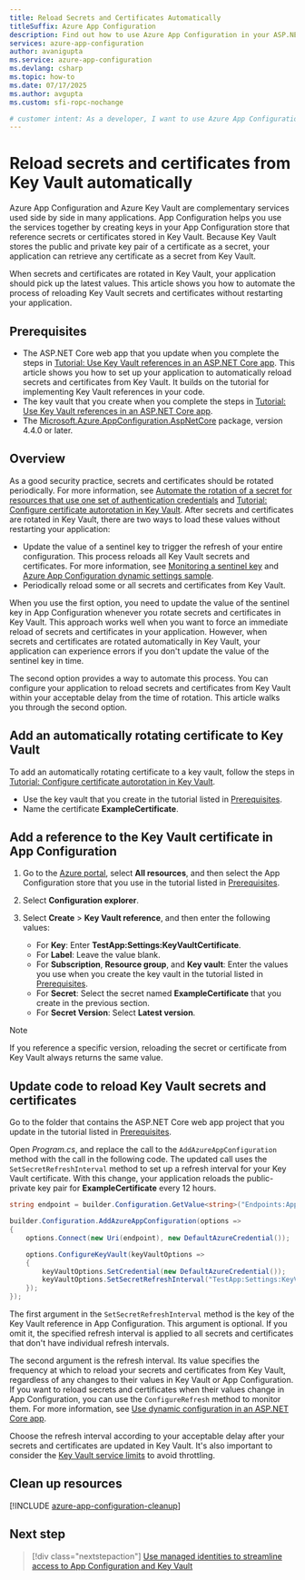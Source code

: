 ```yaml
---
title: Reload Secrets and Certificates Automatically
titleSuffix: Azure App Configuration
description: Find out how to use Azure App Configuration in your ASP.NET Core app to automatically reload secrets and certificates from Azure Key Vault.
services: azure-app-configuration
author: avanigupta
ms.service: azure-app-configuration
ms.devlang: csharp
ms.topic: how-to
ms.date: 07/17/2025
ms.author: avgupta
ms.custom: sfi-ropc-nochange

# customer intent: As a developer, I want to use Azure App Configuration in my ASP.NET Core app to automatically reload Azure Key Vault secrets and certificates so that I don't have to restart my app to get the latest values from Key Vault.
---
```


# Reload secrets and certificates from Key Vault automatically

Azure App Configuration and Azure Key Vault are complementary services used side by side in many applications. App Configuration helps you use the services together by creating keys in your App Configuration store that reference secrets or certificates stored in Key Vault. Because Key Vault stores the public and private key pair of a certificate as a secret, your application can retrieve any certificate as a secret from Key Vault.

When secrets and certificates are rotated in Key Vault, your application should pick up the latest values. This article shows you how to automate the process of reloading Key Vault secrets and certificates without restarting your application.

## Prerequisites

- The ASP.NET Core web app that you update when you complete the steps in [Tutorial: Use Key Vault references in an ASP.NET Core app](./use-key-vault-references-dotnet-core.md). This article shows you how to set up your application to automatically reload secrets and certificates from Key Vault. It builds on the tutorial for implementing Key Vault references in your code.
- The key vault that you create when you complete the steps in [Tutorial: Use Key Vault references in an ASP.NET Core app](./use-key-vault-references-dotnet-core.md).
- The [Microsoft.Azure.AppConfiguration.AspNetCore](https://www.nuget.org/packages/Microsoft.Azure.AppConfiguration.AspNetCore) package, version 4.4.0 or later.

## Overview

As a good security practice, secrets and certificates should be rotated periodically. For more information, see [Automate the rotation of a secret for resources that use one set of authentication credentials](/azure/key-vault/secrets/tutorial-rotation) and [Tutorial: Configure certificate autorotation in Key Vault](/azure/key-vault/certificates/tutorial-rotate-certificates). After secrets and certificates are rotated in Key Vault, there are two ways to load these values without restarting your application:

- Update the value of a sentinel key to trigger the refresh of your entire configuration. This process reloads all Key Vault secrets and certificates. For more information, see [Monitoring a sentinel key](howto-best-practices.md#monitoring-a-sentinel-key) and [Azure App Configuration dynamic settings sample](/samples/dotnet/samples/azure-app-config-dynamic-settings/).
- Periodically reload some or all secrets and certificates from Key Vault.

When you use the first option, you need to update the value of the sentinel key in App Configuration whenever you rotate secrets and certificates in Key Vault. This approach works well when you want to force an immediate reload of secrets and certificates in your application. However, when secrets and certificates are rotated automatically in Key Vault, your application can experience errors if you don't update the value of the sentinel key in time.

The second option provides a way to automate this process. You can configure your application to reload secrets and certificates from Key Vault within your acceptable delay from the time of rotation. This article walks you through the second option.

## Add an automatically rotating certificate to Key Vault

To add an automatically rotating certificate to a key vault, follow the steps in [Tutorial: Configure certificate autorotation in Key Vault](/azure/key-vault/certificates/tutorial-rotate-certificates).

- Use the key vault that you create in the tutorial listed in [Prerequisites](#prerequisites).
- Name the certificate **ExampleCertificate**.

## Add a reference to the Key Vault certificate in App Configuration

1. Go to the [Azure portal](https://portal.azure.com), select **All resources**, and then select the App Configuration store that you use in the tutorial listed in [Prerequisites](#prerequisites).

1. Select **Configuration explorer**.

1. Select **Create** > **Key Vault reference**, and then enter the following values:
   - For **Key**: Enter **TestApp:Settings:KeyVaultCertificate**.
   - For **Label**: Leave the value blank.
   - For **Subscription**, **Resource group**, and **Key vault**: Enter the values you use when you create the key vault in the tutorial listed in [Prerequisites](#prerequisites).
   - For **Secret**: Select the secret named **ExampleCertificate** that you create in the previous section.
   - For **Secret Version**: Select **Latest version**.

> [!NOTE]
> If you reference a specific version, reloading the secret or certificate from Key Vault always returns the same value.

## Update code to reload Key Vault secrets and certificates

Go to the folder that contains the ASP.NET Core web app project that you update in the tutorial listed in [Prerequisites](#prerequisites).

Open *Program.cs*, and replace the call to the `AddAzureAppConfiguration` method with the call in the following code. The updated call uses the `SetSecretRefreshInterval` method to set up a refresh interval for your Key Vault certificate. With this change, your application reloads the public-private key pair for **ExampleCertificate** every 12 hours.

```csharp
string endpoint = builder.Configuration.GetValue<string>("Endpoints:AppConfiguration");

builder.Configuration.AddAzureAppConfiguration(options =>
{
    options.Connect(new Uri(endpoint), new DefaultAzureCredential());

    options.ConfigureKeyVault(keyVaultOptions =>
    {
        keyVaultOptions.SetCredential(new DefaultAzureCredential());
        keyVaultOptions.SetSecretRefreshInterval("TestApp:Settings:KeyVaultCertificate", TimeSpan.FromHours(12));
    });
});
```

The first argument in the `SetSecretRefreshInterval` method is the key of the Key Vault reference in App Configuration. This argument is optional. If you omit it, the specified refresh interval is applied to all secrets and certificates that don't have individual refresh intervals.

The second argument is the refresh interval. Its value specifies the frequency at which to reload your secrets and certificates from Key Vault, regardless of any changes to their values in Key Vault or App Configuration. If you want to reload secrets and certificates when their values change in App Configuration, you can use the `ConfigureRefresh` method to monitor them. For more information, see [Use dynamic configuration in an ASP.NET Core app](./enable-dynamic-configuration-aspnet-core.md).

Choose the refresh interval according to your acceptable delay after your secrets and certificates are updated in Key Vault. It's also important to consider the [Key Vault service limits](/azure/key-vault/general/service-limits) to avoid throttling.

## Clean up resources

[!INCLUDE [azure-app-configuration-cleanup](../../includes/azure-app-configuration-cleanup.md)]

## Next step

> [!div class="nextstepaction"]
> [Use managed identities to streamline access to App Configuration and Key Vault](./howto-integrate-azure-managed-service-identity.md)
